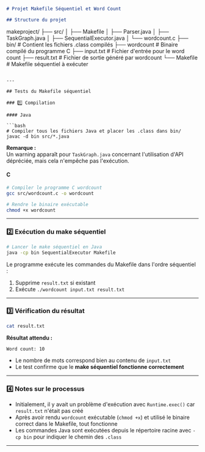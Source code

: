 ```markdown
# Projet Makefile Séquentiel et Word Count

## Structure du projet

```
makeproject/
├── src/
│   ├── Makefile
│   ├── Parser.java
│   ├── TaskGraph.java
│   ├── SequentialExecutor.java
│   └── wordcount.c
├── bin/                    # Contient les fichiers .class compilés
├── wordcount               # Binaire compilé du programme C
├── input.txt               # Fichier d'entrée pour le word count
├── result.txt              # Fichier de sortie généré par wordcount
└── Makefile                # Makefile séquentiel à exécuter
```

---

## Tests du Makefile séquentiel

### 1️⃣ Compilation

#### Java

```bash
# Compiler tous les fichiers Java et placer les .class dans bin/
javac -d bin src/*.java
```

**Remarque :**  
Un warning apparaît pour `TaskGraph.java` concernant l'utilisation d'API dépréciée, mais cela n'empêche pas l'exécution.

#### C

```bash
# Compiler le programme C wordcount
gcc src/wordcount.c -o wordcount

# Rendre le binaire exécutable
chmod +x wordcount
```

---

### 2️⃣ Exécution du make séquentiel

```bash
# Lancer le make séquentiel en Java
java -cp bin SequentialExecutor Makefile
```

Le programme exécute les commandes du Makefile dans l'ordre séquentiel :
1. Supprime `result.txt` si existant
2. Exécute `./wordcount input.txt result.txt`

---

### 3️⃣ Vérification du résultat

```bash
cat result.txt
```

**Résultat attendu :**

```
Word count: 10
```

- Le nombre de mots correspond bien au contenu de `input.txt`
- Le test confirme que le **make séquentiel fonctionne correctement**

---

### 4️⃣ Notes sur le processus

- Initialement, il y avait un problème d'exécution avec `Runtime.exec()` car `result.txt` n'était pas créé
- Après avoir rendu `wordcount` exécutable (`chmod +x`) et utilisé le binaire correct dans le Makefile, tout fonctionne
- Les commandes Java sont exécutées depuis le répertoire racine avec `-cp bin` pour indiquer le chemin des `.class`

---
```